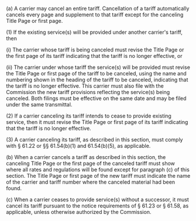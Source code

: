 (a) A carrier may cancel an entire tariff. Cancellation of a tariff automatically cancels every page and supplement to that tariff except for the canceling Title Page or first page.
              

(1) If the existing service(s) will be provided under another carrier's tariff, then

(i) The carrier whose tariff is being canceled must revise the Title Page or the first page of its tariff indicating that the tariff is no longer effective, or

(ii) The carrier under whose tariff the service(s) will be provided must revise the Title Page or first page of the tariff to be canceled, using the name and numbering shown in the heading of the tariff to be canceled, indicating that the tariff is no longer effective. This carrier must also file with the Commission the new tariff provisions reflecting the service(s) being canceled. Both filings must be effective on the same date and may be filed under the same transmittal.

(2) If a carrier canceling its tariff intends to cease to provide existing service, then it must revise the Title Page or first page of its tariff indicating that the tariff is no longer effective.

(3) A carrier canceling its tariff, as described in this section, must comply with § 61.22 or §§ 61.54(b)(1) and 61.54(b)(5), as applicable.

(b) When a carrier cancels a tariff as described in this section, the canceling Title Page or the first page of the canceled tariff must show where all rates and regulations will be found except for paragraph (c) of this section. The Title Page or first page of the new tariff must indicate the name of the carrier and tariff number where the canceled material had been found.

(c) When a carrier ceases to provide service(s) without a successor, it must cancel its tariff pursuant to the notice requirements of § 61.23 or § 61.58, as applicable, unless otherwise authorized by the Commission.

